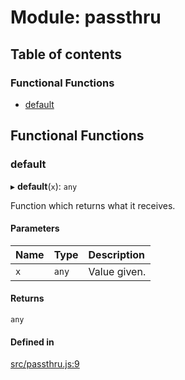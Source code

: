 # Module: passthru

## Table of contents

### Functional Functions

- [default](passthru.md#default)

## Functional Functions

### default

▸ **default**(`x`): `any`

Function which returns what it receives.

#### Parameters

| Name | Type | Description |
| :------ | :------ | :------ |
| `x` | `any` | Value given. |

#### Returns

`any`

#### Defined in

[src/passthru.js:9](https://github.com/Twipped/js-utils/blob/f2eceb5/src/passthru.js#L9)

